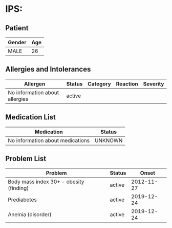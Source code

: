 # IPS:

## Patient

|Gender|Age|
|---|---|
|MALE|26|

## Allergies and Intolerances

|Allergen|Status|Category|Reaction|Severity|
|---|---|---|---|---|
|No information about allergies|active||||

## Medication List

|Medication|Status|
|---|---|
|No information about medications|UNKNOWN|

## Problem List

|Problem|Status|Onset|
|---|---|---|
|Body mass index 30+ - obesity (finding)|active|2012-11-27|
|Prediabetes|active|2019-12-24|
|Anemia (disorder)|active|2019-12-24|
